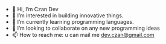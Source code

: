 - 👋 Hi, I’m Czan Dev
- 👀 I’m interested in building innovative things.
- 🌱 I’m currently learning programming languages.
- 💞️ I’m looking to collaborate on any new programming ideas
- 📫 How to reach me:
u can mail me dev.czan@gmail.com

<!---
devczan/devczan is a ✨ special ✨ repository because its `README.md` (this file) appears on your GitHub profile.
You can click the Preview link to take a look at your changes.
--->

